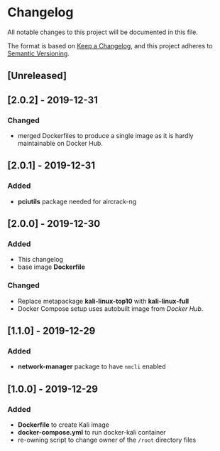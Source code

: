 # Changelog
All notable changes to this project will be documented in this file.

The format is based on [Keep a Changelog](https://keepachangelog.com/en/1.0.0/),
and this project adheres to [Semantic Versioning](https://semver.org/spec/v2.0.0.html).

## [Unreleased]

## [2.0.2] - 2019-12-31
### Changed
 - merged Dockerfiles to produce a single image as it is hardly maintainable on Docker Hub.

## [2.0.1] - 2019-12-31
### Added
 - **pciutils** package needed for aircrack-ng

## [2.0.0] - 2019-12-30
### Added
 - This changelog
 - base image **Dockerfile**

### Changed
 - Replace metapackage **kali-linux-top10** with **kali-linux-full**
 - Docker Compose setup uses autobuilt image from *Docker Hub*.

## [1.1.0] - 2019-12-29
### Added
 - **network-manager** package to have `nmcli` enabled

## [1.0.0] - 2019-12-29
### Added
 - **Dockerfile** to create Kali image
 - **docker-compose.yml** to run docker-kali container
 - re-owning script to change owner of the `/root` directory files